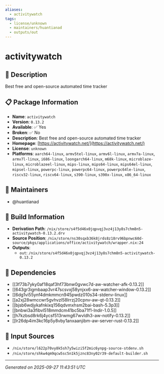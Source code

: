 ```yaml
---
aliases:
  - activitywatch
tags:
  - license/unknown
  - maintainers/huantianad
  - outputs/out
---
```


# activitywatch

## 📝 Description

Best free and open-source automated time tracker

## 📋 Package Information

- **Name**: `activitywatch`
- **Version**: `0.13.2`
- **Available**: ✅ Yes
- **Broken**: ✅ No
- **Description**: Best free and open-source automated time tracker
- **Homepage**: [https://activitywatch.net/](https://activitywatch.net/)
- **License**: `unknown`
- **Platforms**: `aarch64-linux`, `armv5tel-linux`, `armv6l-linux`, `armv7a-linux`, `armv7l-linux`, `i686-linux`, `loongarch64-linux`, `m68k-linux`, `microblaze-linux`, `microblazeel-linux`, `mips-linux`, `mips64-linux`, `mips64el-linux`, `mipsel-linux`, `powerpc-linux`, `powerpc64-linux`, `powerpc64le-linux`, `riscv32-linux`, `riscv64-linux`, `s390-linux`, `s390x-linux`, `x86_64-linux`
## 👥 Maintainers

- @huantianad


## 🔧 Build Information

- **Derivation Path**: `/nix/store/s4f5d46x0jqpvqj3vz4j13y8s7chm8n5-activitywatch-0.13.2.drv`
- **Source Position**: `/nix/store/ns30sqxb36k8jrds8z18rv96bpnwc60d-source/pkgs/applications/office/activitywatch/wrapper.nix:24`
- **Outputs**:
  - `out`:  `/nix/store/s4f5d46x0jqpvqj3vz4j13y8s7chm8n5-activitywatch-0.13.2`

## 🔗 Dependencies

- [[3f73b7yky0af18qaf3hf73bnw0gvwc7d-aw-watcher-afk-0.13.2]]
- [[643gr3igmbaap3vr47scsvxj58ynjxx6-aw-watcher-window-0.13.2]]
- [[6dg1vi55ynf4dmkmmcn945pwdz010s34-stdenv-linux]]
- [[a2xj28wmccwr5gvhvzl58lrrzj20cpnv-aw-qt-0.13.2]]
- [[bjsb6wdjykafnkixq156qdvmxhsm2bai-bash-5.3p3]]
- [[bnbwi3a3fibvl518mmdcm41bc5ba71f1-lndir-1.0.5]]
- [[h7kzbsd8rk6j4ycsf513rwmg67wvldh3-aw-notify-0.13.2]]
- [[lr26dp4im3kc16p5y8vby1anxaanjibm-aw-server-rust-0.13.2]]

## 📁 Input Sources

- `/nix/store/l622p70vy8k5sh7y5wizi5f2mic6ynpg-source-stdenv.sh`
- `/nix/store/shkw4qm9qcw5sc5n1k5jznc83ny02r39-default-builder.sh`

---
*Generated on 2025-09-27 11:43:51 UTC*
